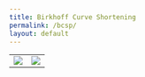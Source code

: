 ```yaml
---
title: Birkhoff Curve Shortening
permalink: /bcsp/
layout: default
---
```


<table>
<tr> 
	<td><img src="\images\bcsp\bcsp_cross.gif"></td>
	<td><img src="\images\bcsp\bcsp_starfish.gif"></td>
</tr>
</table>

